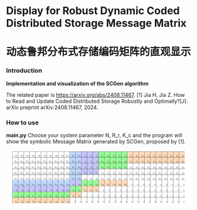 # Display for Robust Dynamic Coded Distributed Storage Message Matrix
# 动态鲁邦分布式存储编码矩阵的直观显示

### Introduction
**Implementation and visualization of the SCGen algorithm**

The related paper is https://arxiv.org/abs/2408.11467.
[1] Jia H, Jia Z. How to Read and Update Coded Distributed Storage Robustly and Optimally?[J]. arXiv preprint arXiv:2408.11467, 2024.

### How to use
**main.py**
Choose your system parameter N, R_r, K_c and the program will show the symbolic Message Matrix generated by SCGen, proposed by [1].

![alt text](image.png)